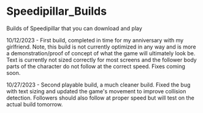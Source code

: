 # Speedipillar_Builds
Builds of Speedipillar that you can download and play

10/12/2023 - First build, completed in time for my anniversary with my girlfriend. Note, this build is not currently optimized in any way and is more a demonstration/proof of concept of what the game will ultimately look be. Text is currently not sized correctly for most screens and the follower body parts of the character do not follow at the correct speed. Fixes coming soon.

10/27/2023 - Second playable build, a much cleaner build. Fixed the bug with text sizing and updated the game's movement to improve collision detection. Followers should also follow at proper speed but will test on the actual build tomorrow. 
